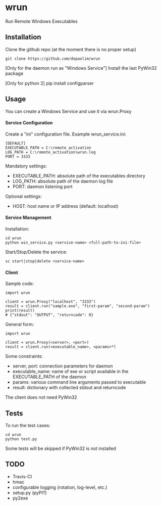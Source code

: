 # wrun
Run Remote Windows Executables

## Installation

Clone the github repo (at the moment there is no proper setup)

    git clone https://github.com/depaolim/wrun

[Only for the daemon run as "Windows Service"] Install the last PyWin32 package

[Only for python 2] pip install configparser

## Usage

You can create a Windows Service and use it via wrun.Proxy

#### Service Configuration

Create a "ini" configuration file. Example wrun_service.ini:

    [DEFAULT]
    EXECUTABLE_PATH = C:\remote_activation
    LOG_PATH = C:\remote_activation\wrun.log
    PORT = 3333
    
Mandatory settings:
 * EXECUTABLE_PATH: absolute path of the executables directory
 * LOG_PATH: absolute path of the daemon log file
 * PORT: daemon listening port
 
Optional settings:
 * HOST: host name or IP address (default: localhost)

#### Service Management

Installation:

    cd wrun
    python win_service.py <service-name> <full-path-to-ini-file>
    
Start/Stop/Delete the service:

    sc start|stop|delete <service-name>

#### Client

Sample code:

    import wrun
    
    client = wrun.Proxy("localhost", "3333")
    result = client.run("sample.exe", "first-param", "second-param")
    print(result)
    # {"stdout": "OUTPUT", "returncode": 0}
    
 General form:
 
    import wrun
    
    client = wrun.Proxy(<server>, <port>)
    result = client.run(<executable_name>, <params>*)

 Some constraints:
 
 * server, port: connection parameters for daemon
 * executable_name: name of exe or script available in the EXECUTABLE_PATH of the daemon
 * params: various command line arguments passed to executable
 * result: dictionary with collected stdout and returncode
 
The client does not need PyWin32

## Tests
 
To run the test cases:
 
    cd wrun
    python test.py
 
Some tests will be skipped if PyWin32 is not installed

## TODO

* Travis-CI
* hmac
* configurable logging (rotation, log-level, etc.)
* setup.py (pyPI?)
* py2exe
